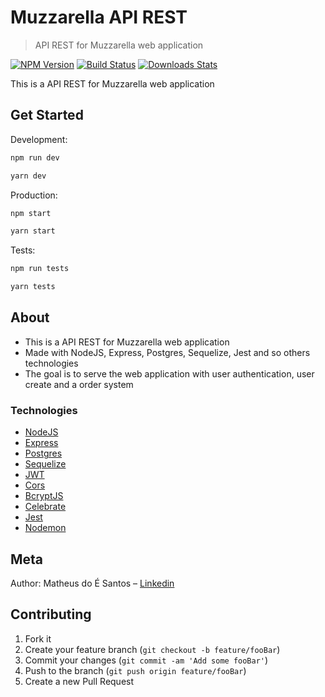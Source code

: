 # Muzzarella API REST

> API REST for Muzzarella web application

[![NPM Version][npm-image]][npm-url]
[![Build Status][travis-image]][travis-url]
[![Downloads Stats][npm-downloads]][npm-url]

This is a API REST for Muzzarella web application

## Get Started

Development:

```sh
npm run dev

yarn dev
```

Production:

```sh
npm start

yarn start
```

Tests:

```sh
npm run tests

yarn tests
```

## About

<ul>
    <li>This is a API REST for Muzzarella web application </li>
    <li>Made with NodeJS, Express, Postgres, Sequelize, Jest and so others technologies</li>
    <li>The goal is to serve the web application with user authentication, user create  and a order system</li>
</ul>

### Technologies

<ul>
<li><a href="https://nodejs.org/en/docs/">NodeJS</a></li>
<li><a href="https://expressjs.com/pt-br/">Express</a></li>
<li><a href="https://www.postgresql.org/docs/">Postgres</a></li>
<li><a href="https://sequelize.org/master/">Sequelize</a></li>
<li><a href="https://jwt.io/introduction/">JWT</a></li>
<li><a href="https://www.npmjs.com/package/cors">Cors</a></li>
<li><a href="https://www.npmjs.com/package/bcrypt">BcryptJS</a></li>
<li><a href="https://github.com/arb/celebrate">Celebrate</a></li>
<li><a href="https://jestjs.io/en/">Jest</a></li>
<li><a href="https://nodemon.io/">Nodemon</a></li>
</ul>

## Meta

Author: Matheus do É Santos – [Linkedin](https://www.linkedin.com/in/matheusdoe-dev/)

## Contributing

1. Fork it
2. Create your feature branch (`git checkout -b feature/fooBar`)
3. Commit your changes (`git commit -am 'Add some fooBar'`)
4. Push to the branch (`git push origin feature/fooBar`)
5. Create a new Pull Request

<!-- Markdown link & img dfn's -->

[npm-image]: https://img.shields.io/npm/v/datadog-metrics.svg?style=flat-square
[npm-url]: https://npmjs.org/package/datadog-metrics
[npm-downloads]: https://img.shields.io/npm/dm/datadog-metrics.svg?style=flat-square
[travis-image]: https://img.shields.io/travis/dbader/node-datadog-metrics/master.svg?style=flat-square
[travis-url]: https://travis-ci.org/dbader/node-datadog-metrics
